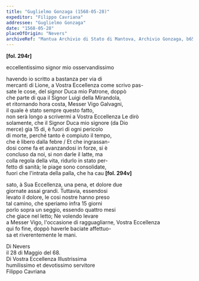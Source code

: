 ```yaml
---
title: "Guglielmo Gonzaga (1568-05-28)"
expeditor: "Filippo Cavriana"
addressee: "Guglielmo Gonzaga"
date: "1568-05-28"
placeOfOrigin: "Nevers"
archiveRef: "Mantua Archivio di Stato di Mantova, Archivio Gonzaga, b654, fols. 294r-294v"
---
```



**[fol. 294r]**

  
eccellentissimo signor  mio osservandissimo 

  
havendo io scritto a bastanza per via di   
mercanti di Lione, a Vostra Eccellenza  come scrivo pas-  
sate le cose, del signor  Duca mio Patrone, doppò   
che parte di qua il Signor  Luigi della Mirandola,   
et ritornando hora costa, Messer  Vigo Galvagni,   
il quale è stato sempre questo  fatto,   
non serà longo a scrivermi a Vostra Eccellenza  Le dirò   
solamente, che il Signor  Duca mio signore  (da Dio   
merce) gia 15 di, è fuori di ogni pericolo   
di morte, perché tanto è compiuto il tempo,   
che è libero dalla febre / Et che ingrassan-  
dosi come fa et avanzandosi in forze, si è   
concluso da noi, si non darle il latte, ma   
colla regola della vita, ridurlo in stato per-  
fetto di sanità; le piage sono consolidate,   
fuori che l'intrata della palla, che ha cau
**[fol. 294v]**

  
sato, à Sua Eccellenza, una pena, et dolore due   
giornate assai grandi. Tuttavia, essendosi   
levato il dolore, le cosi nostre hanno preso   
tal camino, che speriamo infra 15 giorni   
porlo sopra un seggio, essendo quattro mesi   
che giace nel letto; Ne volendo levare   
a Messer  Vigo, l'occasione di ragguagliarne, Vostra Eccellenza   
qui fo fine, doppò haverle baciate affettuo-  
sa et riverentemente le mani.

Di Nevers   
il 28 di Maggio del 68.  
Di Vostra Eccellenza Illustrissima   
humilissimo  et devotissimo servitore   
Filippo Cavriana

